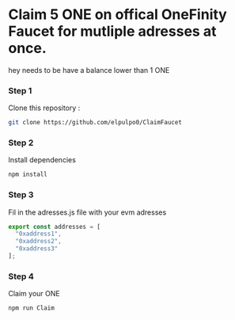 # Claim 5 ONE on offical OneFinity Faucet for mutliple adresses at once.
hey needs to be have a balance lower than 1 ONE

### Step 1

Clone this repository :

```bash
git clone https://github.com/elpulpo0/ClaimFaucet
```

### Step 2

Install dependencies

```bash
npm install
```

### Step 3

Fil in the adresses.js file with your evm adresses

```js
export const addresses = [
  "0xaddress1", 
  "0xaddress2", 
  "0xaddress3"
];
```

### Step 4

Claim your ONE

```bash
npm run Claim
```